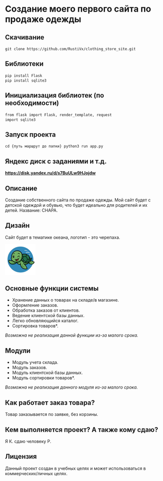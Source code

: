 # Создание моего первого сайта по продаже одежды

## Скачивание

```
git clone https://github.com/RustiVx/clothing_store_site.git
```

## Библиотеки

```
pip install Flask
pip install sqlite3
```

## Инициализация библиотек (по необходимости)

```
from flask import Flask, render_template, request
import sqlite3
```
## Запуск проекта

```
cd {путь маршрут до папки} python3 run app.py
```

## Яндекс диск с заданиями и т.д.

__https://disk.yandex.ru/d/s7BuULw9HJojdw__

## Описание
Создание собственного сайта по продаже одежды. Мой сайт будет с детской одеждой и обувью, что будет идеально для родителей и их детей. Название: CHAPA.

## Дизайн
Сайт будет в тематике океана, логотип - это черепаха.

<img src="static\img\logo.jpg" alt="Logo image" width=20%>


## Основные функции системы
- Хранение данных о товарах на складе/в магазине.
- Оформление заказов.
- Обработка заказов от клиентов.
- Ведение клиентской базы данных.
- Легко обновляющийся каталог.
- Сортировка товаров*.

*Возможна не реализация данной функции из-за малого срока.*

## Модули
- Модуль учета склада.
- Модуль заказов.
- Модуль клиентской базы данных.
- Модуль сортировки товаров*.

*Возможна не реализация данного модуля из-за малого срока.*

## Как работает заказ товара?
Товар заказывается по заявке, без корзины.

## Кем выполняется проект? А также кому сдаю? 
Я К. сдаю человеку Р.

## Лицензия
Данный проект создан в учебных целях и может использоваться в коммерческих/личных целях.